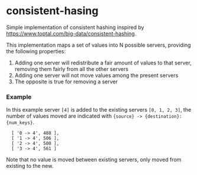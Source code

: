 # consistent-hasing

Simple implementation of consistent hashing inspired by https://www.toptal.com/big-data/consistent-hashing.

This implementation maps a set of values into N possible servers, providing the following properties:
1. Adding one server will redistribute a fair amount of values to that server, removing them fairly from all the other servers
2. Adding one server will not move values among the present servers
3. The opposite is true for removing a server


### Example

In this example server `[4]` is added to the existing servers `[0, 1, 2, 3]`, the number of values moved are indicated with `{source} -> {destination}: {num_keys}`.
```
  [ '0 -> 4', 488 ],
  [ '1 -> 4', 506 ],
  [ '2 -> 4', 500 ],
  [ '3 -> 4', 561 ]
```
Note that no value is moved between existing servers, only moved from existing to the new.